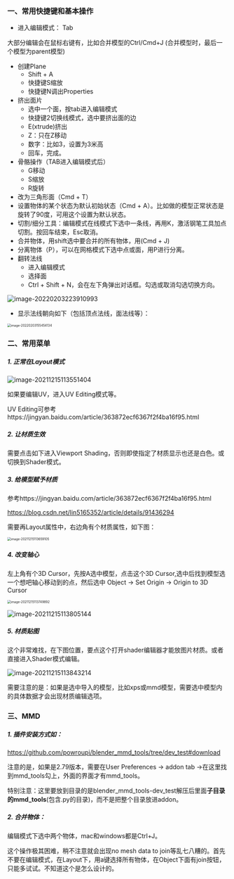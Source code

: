 ### 一、常用快捷键和基本操作

* 进入编辑模式： Tab

大部分编辑会在鼠标右键有，比如合并模型的Ctrl/Cmd+J (合并模型时，最后一个模型为parent模型)

* 创建Plane
  * Shift + A
  * 快捷键S缩放
  * 快捷键N调出Properties
* 挤出面片
  * 选中一个面，按tab进入编辑模式
  * 快捷键2切换线模式，选中要挤出面的边
  * E(xtrude)挤出
  * Z：只在Z移动
  * 数字：比如3，设置为3米高
  * 回车，完成。
* 骨骼操作（TAB进入编辑模式后）
  * G移动
  * S缩放
  * R旋转
* 改为三角形面（Cmd + T）
* 设置物体的某个状态为默认初始状态（Cmd + A）。比如做的模型正常状态是旋转了90度，可用这个设置为默认状态。
* 切割/细分工具：编辑模式在线模式下选中一条线，再用K，激活钢笔工具加点切割。按回车结束，Esc取消。
* 合并物体，用shift选中要合并的所有物体，用(Cmd + J)
* 分离物体（P），可以在网格模式下选中点或面，用P进行分离。
* 翻转法线
  * 进入编辑模式
  * 选择面
  * Ctrl + Shift + N，会在左下角弹出对话框。勾选或取消勾选切换方向。

 ![image-20220203223910993](.asserts/image-20220203223910993.png)

* 显示法线朝向如下（包括顶点法线，面法线等）：

 <img src=".asserts/image-20220203155454134.png" alt="image-20220203155454134" style="zoom:50%;" />



### **二、常用菜单**

##### 1. 正常在Layout模式

![image-20211215113551404](.asserts/image-20211215113551404.png)

如果要编辑UV，进入UV Editing模式等。

UV Editing可参考https://jingyan.baidu.com/article/363872ecf6367f2f4ba16f95.html



##### 2. 让材质生效

需要点击如下进入Viewport Shading，否则即使指定了材质显示也还是白色。或切换到Shader模式。



##### 3. 给模型赋予材质

参考https://jingyan.baidu.com/article/363872ecf6367f2f4ba16f95.html

https://blog.csdn.net/lin5165352/article/details/91436294

需要再Layout属性中，右边角有个材质属性，如下图：

<img src=".asserts/image-20211215113659105.png" alt="image-20211215113659105" style="zoom:50%;" />

##### 4. 改变轴心

左上角有个3D Cursor，先按A选中模型，点击这个3D Cursor,选中后找到模型选一个想吧轴心移动到的点，然后选中 Object -> Set Origin -> Origin to 3D Cursor

<img src=".asserts/image-20211215113749892.png" alt="image-20211215113749892" style="zoom:50%;" />

![image-20211215113805144](.asserts/image-20211215113805144.png)



##### 5. 材质贴图

这个非常难找，在下图位置，要点这个打开shader编辑器才能放图片材质。或者直接进入Shader模式编辑。

![image-20211215113843214](.asserts/image-20211215113843214.png)

需要注意的是：如果是选中导入的模型，比如xps或mmd模型，需要选中模型内的具体数据才会出现材质编辑选项。



### **三、MMD**

##### 1. 插件安装方式如：

https://github.com/powroupi/blender_mmd_tools/tree/dev_test#download

注意的是，如果是2.79版本，需要在User Preferences -> addon tab ->在这里找到mmd_tools勾上，外面的界面才有mmd_tools。

特别注意：这里要放到目录的是blender_mmd_tools-dev_test解压后里面**子目录的mmd_tools**(包含.py的目录)，而不是把整个目录放进addon。



##### 2. 合并物体：

编辑模式下选中两个物体，mac和windows都是Ctrl+J。

这个操作极其困难，稍不注意就会出现no mesh data to join等乱七八糟的。首先不要在编辑模式，在Layout下，用a键选择所有物体，在Object下面有join按钮，只能多试试。不知道这个是怎么设计的。